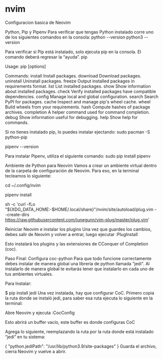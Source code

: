 # nvim
Configuracion basica de Neovim 

Python, Pip y Pipenv
Para verificar que tengas Python instalado corre uno de los siguientes comandos en la consola:
python --version
python3 --version

Para verificar si Pip está instalado, solo ejecuta pip en la consola. El comando deberá regresar la “ayuda”.
pip

Usage:
  pip <command> [options]

Commands:
  install                     Install packages.
  download                    Download packages.
  uninstall                   Uninstall packages.
  freeze                      Output installed packages in requirements format.
  list                        List installed packages.
  show                        Show information about installed packages.
  check                       Verify installed packages have compatible dependencies.
  config                      Manage local and global configuration.
  search                      Search PyPI for packages.
  cache                       Inspect and manage pip's wheel cache.
  wheel                       Build wheels from your requirements.
  hash                        Compute hashes of package archives.
  completion                  A helper command used for command completion.
  debug                       Show information useful for debugging.
  help                        Show help for commands.


Si no tienes instalado pip, lo puedes instalar ejectando:
sudo pacman -S python-pip


pipenv --version

Para instalar Pipenv, utiliza el siguiente comando:
sudo pip install pipenv

Ambiente de Python para Neovim
Vamos a crear un ambiente virtual dentro de la carpeta de configuración de Neovim. Para eso, en la terminal tecleamos lo siguiente:

cd ~/.config/nvim

pipenv install

sh -c 'curl -fLo "${XDG_DATA_HOME:-$HOME/.local/share}"/nvim/site/autoload/plug.vim --create-dirs \
       https://raw.githubusercontent.com/junegunn/vim-plug/master/plug.vim'

Reiniciar Neovim e instalar los plugins
Una vez que guardes los cambios, debes salir de Neovim y volver a entrar, luego ejecutar :PlugInstall

Esto instalará los plugins y las extensiones de CConquer of Completion (coc).

Paso Final: Configura coc-python
Para que todo funcione correctamente debes instalar de manera global una libreria de python llamada "jedi". Al instalarlo de manera global te evitarás tener que instalarlo en cada uno de tus ambientes virtuales.

Para Instalar:

$ pip install jedi
Una vez instalada, hay que configurar CoC. Primero copia la ruta donde se instaló jedi, para saber esa ruta ejecuta lo siguiente en la terminal:

Abre Neovim y ejecuta :CocConfig

Esto abrirá un buffer vacío, este buffer es donde configuras CoC

Agrega lo siguiente, reemplazando la ruta por la ruta donde está instalado “jedi” en tu sistema:

{
    "python.jediPath": "/usr/lib/python3.9/site-packages"
}
Guarda el archivo, cierra Neovim y vuelve a abrir.



